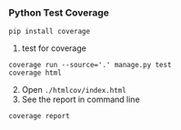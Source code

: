 ### Python Test Coverage

```shell
pip install coverage
```

1. test for coverage
```shell
coverage run --source='.' manage.py test
coverage html
```

2. Open `./htmlcov/index.html`
3. See the report in command line
```shell
coverage report
```